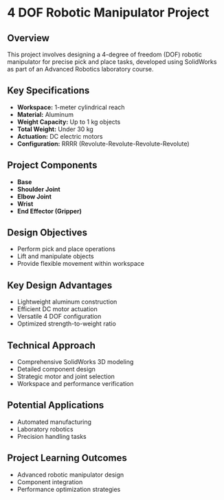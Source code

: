 # 4 DOF Robotic Manipulator Project  

## Overview  
This project involves designing a 4-degree of freedom (DOF) robotic manipulator for precise pick and place tasks, developed using SolidWorks as part of an Advanced Robotics laboratory course.  

## Key Specifications  
- **Workspace:** 1-meter cylindrical reach  
- **Material:** Aluminum  
- **Weight Capacity:** Up to 1 kg objects  
- **Total Weight:** Under 30 kg  
- **Actuation:** DC electric motors  
- **Configuration:** RRRR (Revolute-Revolute-Revolute-Revolute)  

## Project Components  
- **Base**  
- **Shoulder Joint**  
- **Elbow Joint**  
- **Wrist**  
- **End Effector (Gripper)**  

## Design Objectives  
- Perform pick and place operations  
- Lift and manipulate objects  
- Provide flexible movement within workspace  

## Key Design Advantages  
- Lightweight aluminum construction  
- Efficient DC motor actuation  
- Versatile 4 DOF configuration  
- Optimized strength-to-weight ratio  

## Technical Approach  
- Comprehensive SolidWorks 3D modeling  
- Detailed component design  
- Strategic motor and joint selection  
- Workspace and performance verification  

## Potential Applications  
- Automated manufacturing  
- Laboratory robotics  
- Precision handling tasks  

## Project Learning Outcomes  
- Advanced robotic manipulator design  
- Component integration  
- Performance optimization strategies  
